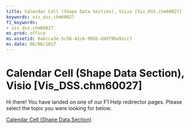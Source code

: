```yaml
---
title: Calendar Cell (Shape Data Section), Visio [Vis_DSS.chm60027]
keywords: vis_dss.chm60027
f1_keywords:
- vis_dss.chm60027
ms.prod: office
ms.assetid: 6abcca3e-5c56-42c6-995b-ddd79ba91cc7
ms.date: 06/08/2017
---
```



# Calendar Cell (Shape Data Section), Visio [Vis_DSS.chm60027]

Hi there! You have landed on one of our F1 Help redirector pages. Please select the topic you were looking for below.

[Calendar Cell (Shape Data Section)](http://msdn.microsoft.com/library/f5dcc6d9-474a-9ecb-21f5-56415d934890%28Office.15%29.aspx)

